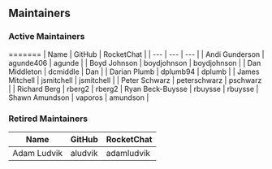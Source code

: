 ## Maintainers

### Active Maintainers
=======
| Name | GitHub | RocketChat |
| --- | --- | --- |
| Andi Gunderson | agunde406 | agunde |
| Boyd Johnson | boydjohnson | boydjohnson |
| Dan Middleton | dcmiddle | Dan |
| Darian Plumb | dplumb94 | dplumb |
| James Mitchell | jsmitchell | jsmitchell |
| Peter Schwarz | peterschwarz | pschwarz |
| Richard Berg | rberg2 | rberg2
| Ryan Beck-Buysse | rbuysse | rbuysse
| Shawn Amundson | vaporos | amundson |

### Retired Maintainers
| Name | GitHub | RocketChat |
| --- | --- | --- |
| Adam Ludvik | aludvik | adamludvik |
